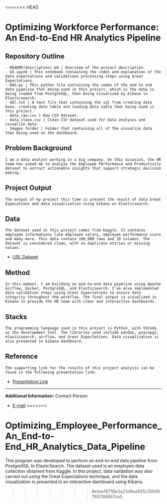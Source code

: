 <<<<<<< HEAD
# Optimizing Workforce Performance: An End-to-End HR Analytics Pipeline

## Repository Outline
```
- README(description).md | Overview of the project description.
- GX.ipynb | This notebook containing the codes and explanation of the data expectations and validations processing steps using Great Expectations.
- DAG.py | This python file containing the codes of the end to end data pipeline that being used in this project, which is the data is being loaded from PostgreSQL, then being visualized by Kibana in Elasticsearch.
- ddl.txt | A text file that containing the sql from creating data base, creating data table and loading data table that being used in this project.
- data_raw.csv | Raw CSV dataset.
- data_clean.csv | Clean CSV dataset used for data analysis and visualize data.
- Images folder | Folder that containing all of the visualize data that being used on the dashboard.
```

## Problem Background
`I am a data analyst working in a big company. On this occasion, the HR team has asked me to analyze the Employee Performance and Productivity dataset to extract actionable insights that support strategic decision making.`

## Project Output
`The output of my project this time is present the result of data Great Expecations and data visualization using kibana on Elasticsearch.`

## Data
`The dataset used in this project comes from Kaggle. It contains employee informations like employee salary, employee performance score and many more. This data contain 100,000 rows and 20 columns. The dataset is considered clean, with no duplicate entries or missing values.`
- [URL Dataset](https://www.kaggle.com/datasets/mexwell/employee-performance-and-productivity-data)

## Method
`In this moment, I am building an end-to-end data pipeline using Apache Airflow, Docker, PostgreSQL, and Elasticsearch. I’ve also implemented data validation steps using Great Expectations to ensure data integrity throughout the workflow. The final output is visualized in Kibana to provide the HR team with clear and interactive dashboards.`

## Stacks
`The programming language used in this project is Python, with VSCode as the development tool. The libraries used include pandas, psycopg2, elasticsearch, airflow, and Great Expectations. Data visualization is also presented in kibana dashboard.`

## Reference
`The supporting link for the results of this project analysis can be found in the following presentation link:`
- [Presentation Link](https://www.canva.com/design/DAGse7cQJgc/r2NPH6bN9tA5sfi5i0x6rQ/edit?utm_content=DAGse7cQJgc&utm_campaign=designshare&utm_medium=link2&utm_source=sharebutton)

---

**Additional Information:**
Contact Person:
- [E-mail](yonathan.anggraiwan.work@gmail.com)
=======
# Optimizing_Employee_Performance_An_End-to-End_HR_Analytics_Data_Pipeline
This program was developed to perform an end-to-end data pipeline from PostgreSQL to ElasticSearch. The dataset used is an employee data collection obtained from Kaggle. In this project, data validation was also carried out using the Great Expectations technique, and the data visualization is presented in an interactive dashboard using Kibana.
>>>>>>> 8e1eef8716e3a21e9ea925c56b16785766667ce5
